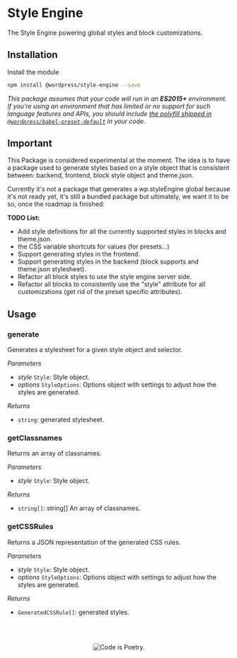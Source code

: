 # Style Engine

The Style Engine powering global styles and block customizations.

## Installation

Install the module

```bash
npm install @wordpress/style-engine --save
```

_This package assumes that your code will run in an **ES2015+** environment. If you're using an environment that has limited or no support for such language features and APIs, you should include [the polyfill shipped in `@wordpress/babel-preset-default`](https://github.com/WordPress/gutenberg/tree/HEAD/packages/babel-preset-default#polyfill) in your code._

## Important

This Package is considered experimental at the moment. The idea is to have a package used to generate styles based on a style object that is consistent between: backend, frontend, block style object and theme.json.

Currently it's not a package that generates a wp.styleEngine global because it's not ready yet, it's still a bundled package but ultimately, we want it to be so, once the roadmap is finished:

**TODO List:**

-   Add style definitions for all the currently supported styles in blocks and theme.json.
-   the CSS variable shortcuts for values (for presets...)
-   Support generating styles in the frontend.
-   Support generating styles in the backend (block supports and theme.json stylesheet).
-   Refactor all block styles to use the style engine server side.
-   Refactor all blocks to consistently use the "style" attribute for all customizations (get rid of the preset specific attributes).

## Usage

<!-- START TOKEN(Autogenerated API docs) -->

### generate

Generates a stylesheet for a given style object and selector.

_Parameters_

-   _style_ `Style`: Style object.
-   _options_ `StyleOptions`: Options object with settings to adjust how the styles are generated.

_Returns_

-   `string`: generated stylesheet.

### getClassnames

Returns an array of classnames.

_Parameters_

-   _style_ `Style`: Style object.

_Returns_

-   `string[]`: string\[] An array of classnames.

### getCSSRules

Returns a JSON representation of the generated CSS rules.

_Parameters_

-   _style_ `Style`: Style object.
-   _options_ `StyleOptions`: Options object with settings to adjust how the styles are generated.

_Returns_

-   `GeneratedCSSRule[]`: generated styles.

<!-- END TOKEN(Autogenerated API docs) -->

<br/><br/><p align="center"><img src="https://s.w.org/style/images/codeispoetry.png?1" alt="Code is Poetry." /></p>
